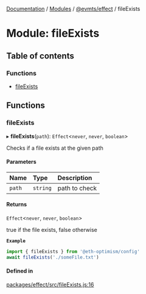 [Documentation](../README.md) / [Modules](../modules.md) / [@evmts/effect](evmts_effect.md) / fileExists

# Module: fileExists

## Table of contents

### Functions

- [fileExists](evmts_effect.fileExists.md#fileexists)

## Functions

### fileExists

▸ **fileExists**(`path`): `Effect`\<`never`, `never`, `boolean`\>

Checks if a file exists at the given path

#### Parameters

| Name | Type | Description |
| :------ | :------ | :------ |
| `path` | `string` | path to check |

#### Returns

`Effect`\<`never`, `never`, `boolean`\>

true if the file exists, false otherwise

**`Example`**

```typescript
import { fileExists } from '@eth-optimism/config'
await fileExists('./someFile.txt')
```

#### Defined in

[packages/effect/src/fileExists.js:16](https://github.com/evmts/evmts-monorepo/blob/main/packages/effect/src/fileExists.js#L16)
